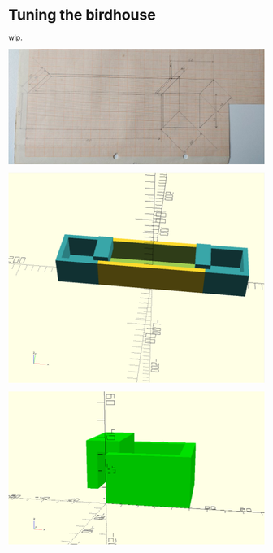# Tuning the birdhouse

wip.

![mathematical sketch v1](./sketch.jpg)

![CAD sketch v1](./cad.png)

![CAD sketch v2](./Birdhouse2.png)
